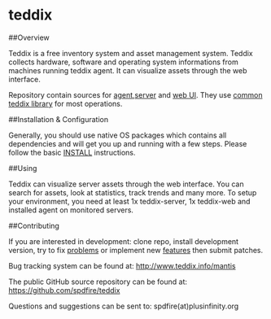 teddix
======

##Overview

Teddix is a free inventory system and asset management system. 
Teddix collects hardware, software and operating system informations from machines running teddix agent. 
It can visualize assets through the web interface.  

Repository contain sources for [agent](https://github.com/spdfire/teddix/tree/master/teddix-agent),[server](https://github.com/spdfire/teddix/tree/master/teddix-server) and [web UI](https://github.com/spdfire/teddix/tree/master/teddix-web). They use [common teddix library](https://github.com/spdfire/teddix/tree/master/teddix-common) for most operations. 


##Installation & Configuration

Generally, you should use native OS packages which contains all dependencies and will get you up and running with a few steps. Please follow the basic [INSTALL](https://github.com/spdfire/teddix/blob/master/INSTALL) instructions.


##Using 

Teddix can visualize server assets through the web interface. You can search for assets, look at statistics, track trends and many more. 
To setup your environment, you need at least 1x teddix-server, 1x teddix-web and installed agent on monitored servers.  


##Contributing

If you are interested in development: clone repo, install development version, try to fix [problems](http://www.teddix.info/mantis) or implement new [features](http://www.teddix.info/mantis) then submit patches.  

Bug tracking system can be found at: http://www.teddix.info/mantis

The public GitHub source repository can be found at: https://github.com/spdfire/teddix

Questions and suggestions can be sent to: spdfire(at)plusinfinity.org 


